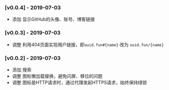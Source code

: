 ### [v0.0.4] - 2019-07-03
- 添加 显示GitHub的头像、账号、博客链接

### [v0.0.3] - 2019-07-03
- 调整 利用404页面实现用户链接，即`uuid.fun#{name}` 改为 `uuid.fun/{name}`

### [v0.0.2] - 2019-07-03
- 添加 搜索
- 调整 图标懒加载替换，避免闪屏、移位的问题
- 调整 图标是HTTP请求时，通过代理发起HTTPS请求，始终保持绿锁
